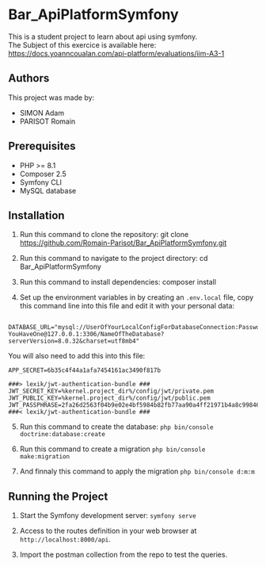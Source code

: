 # Bar_ApiPlatformSymfony

This is a student project to learn about api using symfony. <br>
The Subject of this exercice is available here: https://docs.yoanncoualan.com/api-platform/evaluations/iim-A3-1

## Authors

This project was made by: 

- SIMON Adam
- PARISOT Romain

## Prerequisites

- PHP >= 8.1
- Composer 2.5
- Symfony CLI
- MySQL database

## Installation

1. Run this command to clone the repository:
   git clone https://github.com/Romain-Parisot/Bar_ApiPlatformSymfony.git

2. Run this command to navigate to the project directory:
   cd Bar_ApiPlatformSymfony

3. Run this command to install dependencies:
   composer install

4. Set up the environment variables in by creating an `.env.local` file, copy this command line into this file and edit it with your personal data:
```
   DATABASE_URL="mysql://UserOfYourLocalConfigForDatabaseConnection:PasswordOfYourLocalConfigForDatabaseConnectionIf YouHaveOne@127.0.0.1:3306/NameOfTheDatabase?serverVersion=8.0.32&charset=utf8mb4"
```
You will also need to add this into this file: 
```
APP_SECRET=6b35c4f44a1afa7454161ac3490f817b

###> lexik/jwt-authentication-bundle ###
JWT_SECRET_KEY=%kernel.project_dir%/config/jwt/private.pem
JWT_PUBLIC_KEY=%kernel.project_dir%/config/jwt/public.pem
JWT_PASSPHRASE=2fa26d2563f04b9e02e4bf5984b82fb77aa90a4ff21971b4a8c99846158df899
###< lexik/jwt-authentication-bundle ###
```

5. Run this command to create the database:
   `php bin/console doctrine:database:create`
   
6. Run this command to create a migration
   `php bin/console make:migration`
   
7. And finnaly this command to apply the migration
   `php bin/console d:m:m`

## Running the Project

1. Start the Symfony development server:
   `symfony serve`

2. Access to the routes definition in your web browser at `http://localhost:8000/api`.

3. Import the postman collection from the repo to test the queries.

